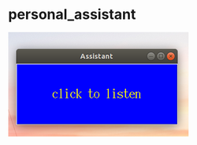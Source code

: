 # personal_assistant

![alt text](https://github.com/MerinAlex23/personal_assistant/blob/main/assistant.png?raw=true)

